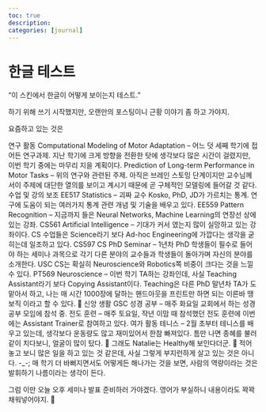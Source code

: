 ```yaml
---
toc: true
description:
categories: [journal]
---
```

# 한글 테스트

“이 스킨에서 한글이 어떻게 보이는지 테스트.”

하기 위해 쓰기 시작했지만, 오랜만의 포스팅이니 근황 이야기 좀 하고 가야지.

요즘하고 있는 것은

연구 활동
Computational Modeling of Motor Adaptation – 어느 덧 세째 학기에 접어든 연구과제. 지난 학기에 크게 방향을 전환한 탓에 생각보다 많은 시간이 걸렸지만, 이번 학기 중에는 마무리 지을 계획이다.
Prediction of Long-term Performance in Motor Tasks – 위의 연구와 관련된 주제. 아직은 브레인 스토밍 단계이지만 교수님께서이 주제에 대단한 열의를 보이고 계시기 때문에 곧 구체적인 모델링에 들어갈 것 같다.
수업 및 강의 보조
EE517 Statistics – 괴짜 교수 Kosko, PhD, JD가 가르치는 통계. 연구에 도움이 되는 여러가지 통계 관련 개념 및 기술을 배우고 있다.
EE559 Pattern Recognition – 지금까지 들은 Neural Networks, Machine Learning의 연장선 상에 있는 강좌.
CS561 Artificial Intelligence – 기대가 커서 였는지 많이 실망하고 있는 강좌이다. CS 수업들은 Science라기 보다 Ad-hoc Engineering에 가깝다는 생각을 굳히는데 일조하고 있다.
CS597 CS PhD Seminar – 1년차 PhD 학생들이 필수로 들어야 하는 세미나 과목으로 각기 다른 분야의 교수들과 학생들이 돌아가며 자신의 분야를 소개한다. USC CS는 확실히 Neuroscience와 Robotics쪽 비중이 크다는 것을 느낄 수 있다.
PT569 Neuroscience – 이번 학기 TA하는 강좌인데, 사실 Teaching Assistant라기 보다 Copying Assistant이다. Teaching은 다른 PhD 말년차 TA가 도맡아서 하고, 나는 매 시간 1000장에 달하는 핸드아웃을 프린트만 하면 되는 이른바 땡보직 이라고 할 수 있다. 🙂
신앙 생활
GSC 성경 공부 – 매주 화요일 교회에서 하는 성경 공부 모임에 참석 중.
전도 훈련 – 매주 토요일, 작년 이맘 때 참석했던 전도 훈련에 이번에는 Assistant Trainer로 참여하고 있다.
여가 활동
테니스 – 2월 초부터 테니스를 배우고 있는데, 생각보다 운동량도 많고 재미있어서 한참 빠져있다. 틈만 나면 종혜를 불러 같이 치다보니, 얼굴이 많이 탔다. 🙁 그래도 Natalie는 Healthy해 보인다더군. 🙂
적어놓고 보니 많은 일을 하고 있는 것 같은데, 사실 그렇게 부지런하게 살고 있는 것은 아니다. -_-;
매 학기 더 바뻐지면서도 어떻게든 해나가는 것을 보면, 사람의 역량이라는 것은 발휘하기 나름이라는 생각이 든다.

그럼 이만 오늘 오후 세미나 발표 준비하러 가야겠다.
영어가 부실하니 내용이라도 꽉꽉 채워넣어야지. 🙂
